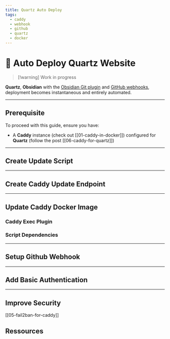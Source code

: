 ```yaml
---
title: Quartz Auto Deploy
tags:
  - caddy
  - webhook
  - github
  - quartz
  - docker
---
```


# 🚀 Auto Deploy Quartz Website

> [!warning] Work in progress

**Quartz**, **Obsidian** with the [Obsidian Git plugin](https://github.com/denolehov/obsidian-git) and [GitHub webhooks](https://docs.github.com/en/webhooks), deployment becomes instantaneous and entirely automated.

---
## Prerequisite
To proceed with this guide, ensure you have:
- A **Caddy** instance (check out [[01-caddy-in-docker]]) configured for **Quartz** (follow the post [[06-caddy-for-quartz]])

---
## Create Update Script

---
## Create Caddy Update Endpoint

---
## Update Caddy Docker Image

### Caddy Exec Plugin

### Script Dependencies

---
## Setup Github Webhook

---
## Add Basic Authentication

---
## Improve Security

[[05-fail2ban-for-caddy]]

## Ressources